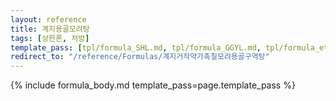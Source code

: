 ```yaml
---
layout: reference
title: 계지용골모려탕
tags: [상한론, 처방]
template_pass: [tpl/formula_SHL.md, tpl/formula_GGYL.md, tpl/formula_etc.md]
redirect_to: "/reference/Formulas/계지거작약가촉칠모려용골구역탕"
---
```


{% include formula_body.md template_pass=page.template_pass %}
